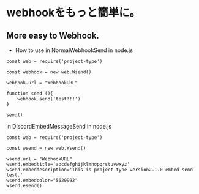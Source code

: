 # webhookをもっと簡単に。
## More easy to Webhook.

- How to use 
in NormalWebhookSend in node.js
```
const web = require('project-type')

const webhook = new web.Wsend()

webhook.url = "WebhookURL"

function send (){
    webhook.send('test!!!')
}

send()
```
in DiscordEmbedMessageSend in node.js
```
const web = require('project-type')

const wsend = new web.Wsend()

wsend.url = "WebhookURL"
wsend.embedtitle='abcdefghijklmnopqrstuvwxyz'
wsend.embeddescription='This is project-type version2.1.0 embed send test.'
wsend.embedcolor="5620992"
wsend.esend()
```
